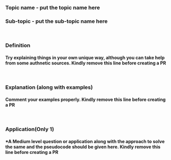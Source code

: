 ### Topic name - put the topic name here
 
### Sub-topic - put the sub-topic name here

<br>

### Definition
#### Try explaining things in your own unique way, although you can take help from some authnetic sources. Kindly remove this line before creating a PR

<br>

### Explanation (along with examples)
#### Comment your examples properly. Kindly remove this line before creating a PR
<br>

### Application(Only 1)
#### *A Medium level question or application along with the approach to solve the same and the pseudocode should be given here. Kindly remove this line before creating a PR

<br>
